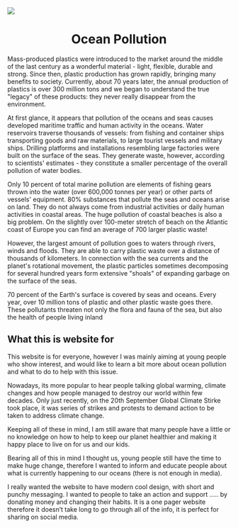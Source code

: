 <img src="https://images.pexels.com/photos/847393/pexels-photo-847393.jpeg?auto=compress&cs=tinysrgb&dpr=3&h=750&w=1260">

<h1 align="center">
  Ocean Pollution
</h1>
Mass-produced plastics were introduced to the market around the middle of the last century as a wonderful material - light, flexible, durable and strong. Since then, plastic production has grown rapidly, bringing many benefits to society. Currently, about 70 years later, the annual production of plastics is over 300 million tons and we began to understand the true "legacy" of these products: they never really disappear from the environment.

At first glance, it appears that pollution of the oceans and seas causes developed maritime traffic and human activity in the oceans. Water reservoirs traverse thousands of vessels: from fishing and container ships transporting goods and raw materials, to large tourist vessels and military ships. Drilling platforms and installations resembling large factories were built on the surface of the seas. They generate waste, however, according to scientists' estimates - they constitute a smaller percentage of the overall pollution of water bodies.

Only 10 percent of total marine pollution are elements of fishing gears thrown into the water (over 600,000 tonnes per year) or other parts of vessels' equipment. 80% substances that pollute the seas and oceans arise on land. They do not always come from industrial activities or daily human activities in coastal areas. The huge pollution of coastal beaches is also a big problem. On the slightly over 100-meter stretch of beach on the Atlantic coast of Europe you can find an average of 700 larger plastic waste!

However, the largest amount of pollution goes to waters through rivers, winds and floods. They are able to carry plastic waste over a distance of thousands of kilometers. In connection with the sea currents and the planet's rotational movement, the plastic particles sometimes decomposing for several hundred years form extensive "shoals" of expanding garbage on the surface of the seas.

70 percent of the Earth's surface is covered by seas and oceans. Every year, over 10 million tons of plastic and other plastic waste goes there. These pollutants threaten not only the flora and fauna of the sea, but also the health of people living inland

## What this is website for
This website is for everyone, however I was mainly aiming at young people who show interest, and would like to learn a bit more about ocean pollution and what to do to help with this issue.

Nowadays, its more popular to hear people talking global warming, climate changes and how people managed to destroy our world within few decades. Only just recently, on the 20th September Global Climate Stirke took place, it was series of strikes and protests to demand action to be taken to address climate change.

Keeping all of these in mind, I am still aware that many people have a little or no knowledge on how to help to keep our planet healthier and making it happy place to live on for us and our kids.

Bearing all of this in mind I thought us, young people still have the time to make huge change, therefore I wanted to inform and educate people about what is currently happening to our oceans (there is not enough in media).

I really wanted the website to have modern cool design, with short and punchy messaging. I wanted to people to take an action and support ….. by donating money and changing their habits. It is a one pager website therefore it doesn’t take long to go through all of the info, it is perfect for sharing on social media.
